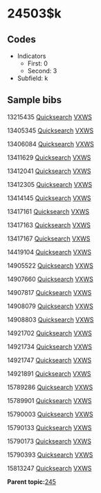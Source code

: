 # 24503$k

## Codes

-   Indicators
    -   First: 0
    -   Second: 3
-   Subfield: k

## Sample bibs

13215435 [Quicksearch](https://search.library.yale.edu/catalog/13215435) [VXWS](http://prodorbis.library.yale.edu:7014/vxws/GetHoldingsService?bibId=13215435)

13405345 [Quicksearch](https://search.library.yale.edu/catalog/13405345) [VXWS](http://prodorbis.library.yale.edu:7014/vxws/GetHoldingsService?bibId=13405345)

13406084 [Quicksearch](https://search.library.yale.edu/catalog/13406084) [VXWS](http://prodorbis.library.yale.edu:7014/vxws/GetHoldingsService?bibId=13406084)

13411629 [Quicksearch](https://search.library.yale.edu/catalog/13411629) [VXWS](http://prodorbis.library.yale.edu:7014/vxws/GetHoldingsService?bibId=13411629)

13412041 [Quicksearch](https://search.library.yale.edu/catalog/13412041) [VXWS](http://prodorbis.library.yale.edu:7014/vxws/GetHoldingsService?bibId=13412041)

13412305 [Quicksearch](https://search.library.yale.edu/catalog/13412305) [VXWS](http://prodorbis.library.yale.edu:7014/vxws/GetHoldingsService?bibId=13412305)

13414145 [Quicksearch](https://search.library.yale.edu/catalog/13414145) [VXWS](http://prodorbis.library.yale.edu:7014/vxws/GetHoldingsService?bibId=13414145)

13417161 [Quicksearch](https://search.library.yale.edu/catalog/13417161) [VXWS](http://prodorbis.library.yale.edu:7014/vxws/GetHoldingsService?bibId=13417161)

13417163 [Quicksearch](https://search.library.yale.edu/catalog/13417163) [VXWS](http://prodorbis.library.yale.edu:7014/vxws/GetHoldingsService?bibId=13417163)

13417167 [Quicksearch](https://search.library.yale.edu/catalog/13417167) [VXWS](http://prodorbis.library.yale.edu:7014/vxws/GetHoldingsService?bibId=13417167)

14419104 [Quicksearch](https://search.library.yale.edu/catalog/14419104) [VXWS](http://prodorbis.library.yale.edu:7014/vxws/GetHoldingsService?bibId=14419104)

14905522 [Quicksearch](https://search.library.yale.edu/catalog/14905522) [VXWS](http://prodorbis.library.yale.edu:7014/vxws/GetHoldingsService?bibId=14905522)

14907660 [Quicksearch](https://search.library.yale.edu/catalog/14907660) [VXWS](http://prodorbis.library.yale.edu:7014/vxws/GetHoldingsService?bibId=14907660)

14907817 [Quicksearch](https://search.library.yale.edu/catalog/14907817) [VXWS](http://prodorbis.library.yale.edu:7014/vxws/GetHoldingsService?bibId=14907817)

14908079 [Quicksearch](https://search.library.yale.edu/catalog/14908079) [VXWS](http://prodorbis.library.yale.edu:7014/vxws/GetHoldingsService?bibId=14908079)

14908803 [Quicksearch](https://search.library.yale.edu/catalog/14908803) [VXWS](http://prodorbis.library.yale.edu:7014/vxws/GetHoldingsService?bibId=14908803)

14921702 [Quicksearch](https://search.library.yale.edu/catalog/14921702) [VXWS](http://prodorbis.library.yale.edu:7014/vxws/GetHoldingsService?bibId=14921702)

14921734 [Quicksearch](https://search.library.yale.edu/catalog/14921734) [VXWS](http://prodorbis.library.yale.edu:7014/vxws/GetHoldingsService?bibId=14921734)

14921747 [Quicksearch](https://search.library.yale.edu/catalog/14921747) [VXWS](http://prodorbis.library.yale.edu:7014/vxws/GetHoldingsService?bibId=14921747)

14921891 [Quicksearch](https://search.library.yale.edu/catalog/14921891) [VXWS](http://prodorbis.library.yale.edu:7014/vxws/GetHoldingsService?bibId=14921891)

15789286 [Quicksearch](https://search.library.yale.edu/catalog/15789286) [VXWS](http://prodorbis.library.yale.edu:7014/vxws/GetHoldingsService?bibId=15789286)

15789901 [Quicksearch](https://search.library.yale.edu/catalog/15789901) [VXWS](http://prodorbis.library.yale.edu:7014/vxws/GetHoldingsService?bibId=15789901)

15790003 [Quicksearch](https://search.library.yale.edu/catalog/15790003) [VXWS](http://prodorbis.library.yale.edu:7014/vxws/GetHoldingsService?bibId=15790003)

15790133 [Quicksearch](https://search.library.yale.edu/catalog/15790133) [VXWS](http://prodorbis.library.yale.edu:7014/vxws/GetHoldingsService?bibId=15790133)

15790173 [Quicksearch](https://search.library.yale.edu/catalog/15790173) [VXWS](http://prodorbis.library.yale.edu:7014/vxws/GetHoldingsService?bibId=15790173)

15790393 [Quicksearch](https://search.library.yale.edu/catalog/15790393) [VXWS](http://prodorbis.library.yale.edu:7014/vxws/GetHoldingsService?bibId=15790393)

15813247 [Quicksearch](https://search.library.yale.edu/catalog/15813247) [VXWS](http://prodorbis.library.yale.edu:7014/vxws/GetHoldingsService?bibId=15813247)

**Parent topic:**[245](../../tags/245/245.md)

